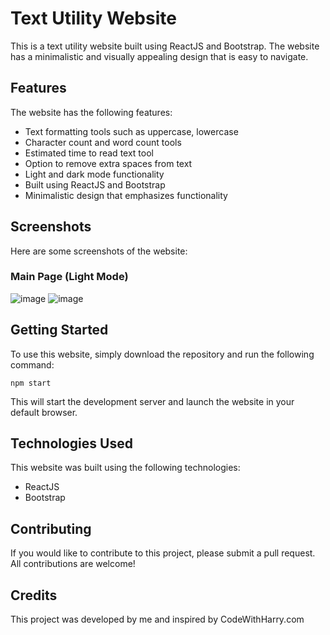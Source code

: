 # Text Utility Website

This is a text utility website built using ReactJS and Bootstrap. The website has a minimalistic and visually appealing design that is easy to navigate.

## Features

The website has the following features:

- Text formatting tools such as uppercase, lowercase
- Character count and word count tools
- Estimated time to read text tool
- Option to remove extra spaces from text
- Light and dark mode functionality
- Built using ReactJS and Bootstrap
- Minimalistic design that emphasizes functionality

## Screenshots

Here are some screenshots of the website:

### Main Page (Light Mode)

![image](https://user-images.githubusercontent.com/102748742/236443705-10ce35a5-a5aa-4337-8b65-81c3b92cf1bd.png)
![image](https://user-images.githubusercontent.com/102748742/236443790-98f7ffd1-4d07-4fbd-a0ab-b72e6cda28d9.png)

## Getting Started

To use this website, simply download the repository and run the following command:

```
npm start
```

This will start the development server and launch the website in your default browser.

## Technologies Used

This website was built using the following technologies:

- ReactJS
- Bootstrap

## Contributing

If you would like to contribute to this project, please submit a pull request. All contributions are welcome!

## Credits

This project was developed by me and inspired by CodeWithHarry.com
